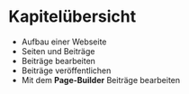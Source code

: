 # Kapitelübersicht

  - Aufbau einer Webseite
  - Seiten und Beiträge
  - Beiträge bearbeiten
  - Beiträge veröffentlichen
  - Mit dem **Page-Builder** Beiträge bearbeiten
